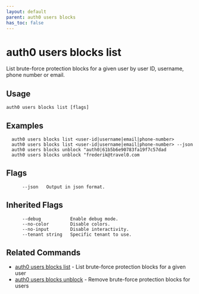 ```yaml
---
layout: default
parent: auth0 users blocks
has_toc: false
---
```

# auth0 users blocks list

List brute-force protection blocks for a given user by user ID, username, phone number or email.

## Usage
```
auth0 users blocks list [flags]
```

## Examples

```
  auth0 users blocks list <user-id|username|email|phone-number>
  auth0 users blocks list <user-id|username|email|phone-number> --json
  auth0 users blocks unblock "auth0|61b5b6e90783fa19f7c57dad
  auth0 users blocks unblock "frederik@travel0.com
```


## Flags

```
      --json   Output in json format.
```


## Inherited Flags

```
      --debug           Enable debug mode.
      --no-color        Disable colors.
      --no-input        Disable interactivity.
      --tenant string   Specific tenant to use.
```


## Related Commands

- [auth0 users blocks list](auth0_users_blocks_list.md) - List brute-force protection blocks for a given user
- [auth0 users blocks unblock](auth0_users_blocks_unblock.md) - Remove brute-force protection blocks for users


